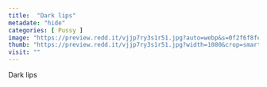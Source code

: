 ```yaml
---
title:  "Dark lips"
metadate: "hide"
categories: [ Pussy ]
image: "https://preview.redd.it/vjjp7ry3s1r51.jpg?auto=webp&s=0f2f6f8fe75cab2410ae5c5d8461e963e5639b0e"
thumb: "https://preview.redd.it/vjjp7ry3s1r51.jpg?width=1080&crop=smart&auto=webp&s=ad5e04e2bad52af67751309ebc071453f3d2c58b"
visit: ""
---
```

Dark lips
